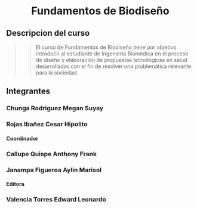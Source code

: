 # <p align="center"> Fundamentos de Biodiseño </p>

## Descripcion del curso

>> El curso de Fundamentos de Biodiseño tiene por objetivo introducir al estudiante de Ingeniería Biomédica en el proceso de diseño y elaboración de propuestas tecnológicas en salud desarrolladas con el fin de resolver una problemática relevante para la sociedad. 

## Integrantes
### Chunga Rodriguez Megan Suyay

### Rojas Ibañez Cesar Hipolito
#### Coordinador 

### Callupe Quispe Anthony Frank

### Janampa Figueroa Aylin Marisol 
#### Editora

### Valencia Torres Edward Leonardo

